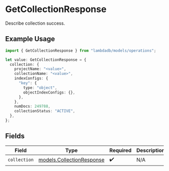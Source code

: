 # GetCollectionResponse

Describe collection success.

## Example Usage

```typescript
import { GetCollectionResponse } from "lambdadb/models/operations";

let value: GetCollectionResponse = {
  collection: {
    projectName: "<value>",
    collectionName: "<value>",
    indexConfigs: {
      "key": {
        type: "object",
        objectIndexConfigs: {},
      },
    },
    numDocs: 249788,
    collectionStatus: "ACTIVE",
  },
};
```

## Fields

| Field                                                           | Type                                                            | Required                                                        | Description                                                     |
| --------------------------------------------------------------- | --------------------------------------------------------------- | --------------------------------------------------------------- | --------------------------------------------------------------- |
| `collection`                                                    | [models.CollectionResponse](../../models/collectionresponse.md) | :heavy_check_mark:                                              | N/A                                                             |